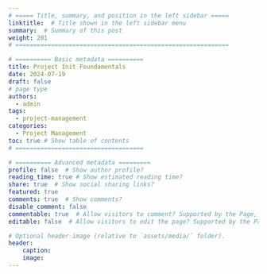 ```yaml
---
# ===== Title, summary, and position in the left sidebar =====
linktitle:  # Title shown in the left sidebar menu
summary:  # Summary of this post
weight: 201
# ============================================================

# ========== Basic metadata ==========
title: Project Init Foundamentals
date: 2024-07-19
draft: false
# page type
authors:
  - admin
tags:
  - project-management
categories:
  - Project Management
toc: true # Show table of contents
# ====================================

# ========== Advanced metadata =========
profile: false  # Show author profile?
reading_time: true # Show estimated reading time?
share: true  # Show social sharing links?
featured: true
comments: true  # Show comments?
disable_comment: false
commentable: true  # Allow visitors to comment? Supported by the Page, Post, and Book content types.
editable: false  # Allow visitors to edit the page? Supported by the Page, Post, and Book content types.

# Optional header image (relative to `assets/media/` folder).
header:
    caption: 
    image:  
---
```


